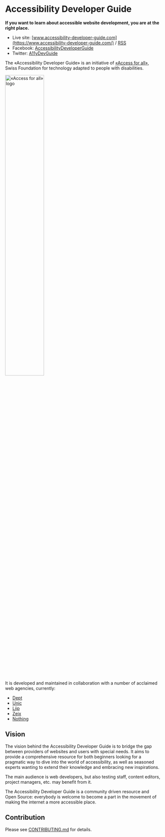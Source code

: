 # Accessibility Developer Guide

**If you want to learn about accessible website development, you are at the right place.**

- Live site: [www.accessibility-developer-guide.com](https://www.accessibility-developer-guide.com/) / [RSS](/feed/rss.xml)
- Facebook: [AccessibilityDeveloperGuide](https://www.facebook.com/AccessibilityDeveloperGuide)
- Twitter: [A11yDevGuide](https://twitter.com/A11yDevGuide)

The «Accessibility Developer Guide» is an initiative of [«Access for all»](https://access-for-all.ch), Swiss Foundation for technology adapted to people with disabilities.

<img src="/src/assets/img/logo/zfa.png" alt="«Access for all» logo" width="50%" />

It is developed and maintained in collaboration with a number of acclaimed web agencies, currently:

- [Dept](https://www.deptagency.com/)
- [Unic](https://www.unic.com/)
- [Liip](https://www.liip.ch/)
- [Zeix](https://www.zeix.com/)
- [Nothing](https://www.nothing.ch)

## Vision

The vision behind the Accessibility Developer Guide is to bridge the gap between providers of websites and users with special needs. It aims to provide a comprehensive resource for both beginners looking for a pragmatic way to dive into the world of accessibility, as well as seasoned experts wanting to extend their knowledge and embracing new inspirations.

The main audience is web developers, but also testing staff, content editors, project managers, etc. may benefit from it.

The Accessibility Developer Guide is a community driven resource and Open Source: everybody is welcome to become a part in the movement of making the internet a more accessible place.

## Contribution

Please see [CONTRIBUTING.md](CONTRIBUTING.md) for details.
